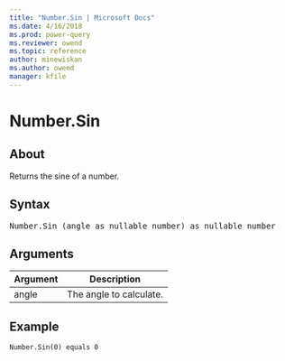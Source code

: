```yaml
---
title: "Number.Sin | Microsoft Docs"
ms.date: 4/16/2018
ms.prod: power-query
ms.reviewer: owend
ms.topic: reference
author: minewiskan
ms.author: owend
manager: kfile
---
```

# Number.Sin

  
## About  
Returns the sine of a number.  
  
## Syntax

<pre>
Number.Sin (angle as nullable number) as nullable number  
</pre>
  
## Arguments  
  
|Argument|Description|  
|------------|---------------|  
|angle|The angle to calculate.|  
  
## Example  
  
```powerquery-m 
Number.Sin(0) equals 0  
```  
